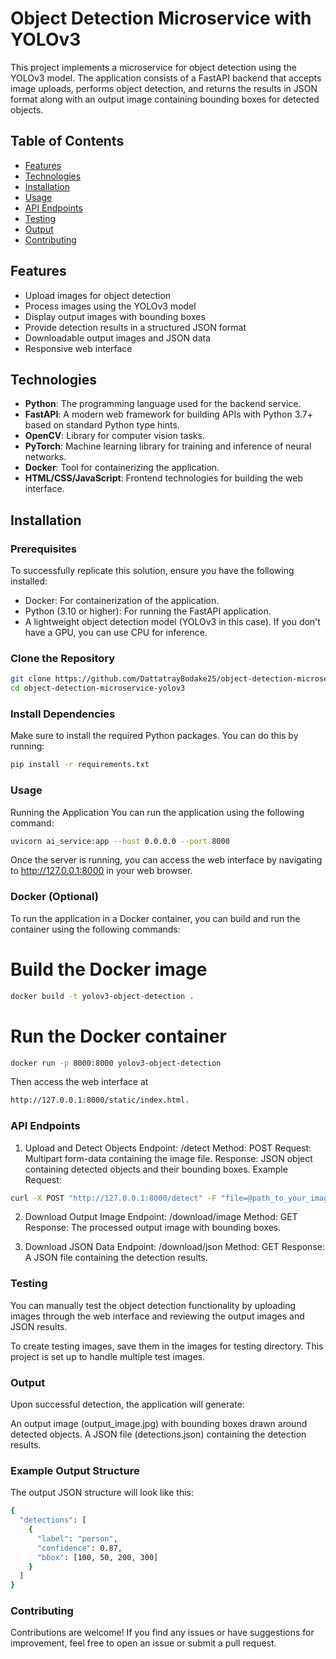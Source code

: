 # Object Detection Microservice with YOLOv3

This project implements a microservice for object detection using the YOLOv3 model. The application consists of a FastAPI backend that accepts image uploads, performs object detection, and returns the results in JSON format along with an output image containing bounding boxes for detected objects.

## Table of Contents

- [Features](#features)
- [Technologies](#technologies)
- [Installation](#installation)
- [Usage](#usage)
- [API Endpoints](#api-endpoints)
- [Testing](#testing)
- [Output](#output)
- [Contributing](#contributing)

## Features

- Upload images for object detection
- Process images using the YOLOv3 model
- Display output images with bounding boxes
- Provide detection results in a structured JSON format
- Downloadable output images and JSON data
- Responsive web interface

## Technologies

- **Python**: The programming language used for the backend service.
- **FastAPI**: A modern web framework for building APIs with Python 3.7+ based on standard Python type hints.
- **OpenCV**: Library for computer vision tasks.
- **PyTorch**: Machine learning library for training and inference of neural networks.
- **Docker**: Tool for containerizing the application.
- **HTML/CSS/JavaScript**: Frontend technologies for building the web interface.

## Installation

### Prerequisites

To successfully replicate this solution, ensure you have the following installed:

- Docker: For containerization of the application.
- Python (3.10 or higher): For running the FastAPI application.
- A lightweight object detection model (YOLOv3 in this case). If you don't have a GPU, you can use CPU for inference.

### Clone the Repository

```bash
git clone https://github.com/DattatrayBodake25/object-detection-microservice-yolov3.git
cd object-detection-microservice-yolov3
```

### Install Dependencies
Make sure to install the required Python packages. You can do this by running:
```bash
pip install -r requirements.txt
```

### Usage
Running the Application
You can run the application using the following command:
```bash
uvicorn ai_service:app --host 0.0.0.0 --port 8000
```
Once the server is running, you can access the web interface by navigating to http://127.0.0.1:8000 in your web browser.

### Docker (Optional)
To run the application in a Docker container, you can build and run the container using the following commands:

# Build the Docker image
```bash
docker build -t yolov3-object-detection .
```

# Run the Docker container
```bash
docker run -p 8000:8000 yolov3-object-detection
```
Then access the web interface at
```bash
http://127.0.0.1:8000/static/index.html.
```

### API Endpoints
1. Upload and Detect Objects
Endpoint: /detect
Method: POST
Request: Multipart form-data containing the image file.
Response: JSON object containing detected objects and their bounding boxes.
Example Request:
```bash
curl -X POST "http://127.0.0.1:8000/detect" -F "file=@path_to_your_image.jpg"
```
2. Download Output Image
Endpoint: /download/image
Method: GET
Response: The processed output image with bounding boxes.

3. Download JSON Data
Endpoint: /download/json
Method: GET
Response: A JSON file containing the detection results.

### Testing
You can manually test the object detection functionality by uploading images through the web interface and reviewing the output images and JSON results.

To create testing images, save them in the images for testing directory. This project is set up to handle multiple test images.

### Output
Upon successful detection, the application will generate:

An output image (output_image.jpg) with bounding boxes drawn around detected objects.
A JSON file (detections.json) containing the detection results.

### Example Output Structure

The output JSON structure will look like this:
```bash
{
  "detections": [
    {
      "label": "person",
      "confidence": 0.87,
      "bbox": [100, 50, 200, 300]
    }
  ]
}
```

### Contributing
Contributions are welcome! If you find any issues or have suggestions for improvement, feel free to open an issue or submit a pull request.
